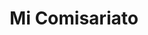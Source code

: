 ---
title: "Mi Comisariato"
url: /guayaquil/mi-comisariato-victor-emilio-estrada-s/
shop: Supermarkt
---